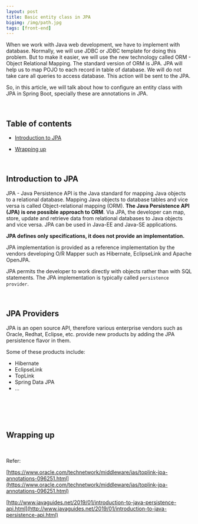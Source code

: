 ```yaml
---
layout: post
title: Basic entity class in JPA
bigimg: /img/path.jpg
tags: [front-end]
---
```


When we work with Java web development, we have to implement with database. Normally, we will use JDBC or JDBC template for doing this problem. But to make it easier, we will use the new technology called ORM - Object Relational Mapping. The standard version of ORM is JPA. JPA will help us to map POJO to each record in table of database. We will do not take care all queries to access database. This action will be sent to the JPA.

So, in this article, we will talk about how to configure an entity class with JPA in Spring Boot, specially these are annotations in JPA. 

<br>

## Table of contents
- [Introduction to JPA](#introduction-to-jpa)

- [Wrapping up](#wrapping-up)


<br>

## Introduction to JPA
JPA - Java Persistence API is the Java standard for mapping Java objects to a relational database. Mapping Java objects to database tables and vice versa is called Object-relational mapping (ORM). **The Java Persistence API (JPA) is one possible approach to ORM**. Via JPA, the developer can map, store, update and retrieve data from relational databases to Java objects and vice versa. JPA can be used in Java-EE and Java-SE applications.

**JPA defines only specifications, it does not provide an implementation.**

JPA implementation is provided as a reference implementation by the vendors developing O/R Mapper such as Hibernate, EclipseLink and Apache OpenJPA.

JPA permits the developer to work directly with objects rather than with SQL statements. The JPA implementation is typically called ```persistence provider```.

<br>

## JPA Providers
JPA is an open source API, therefore various enterprise vendors such as Oracle, Redhat, Eclipse, etc. provide new products by adding the JPA persistence flavor in them. 

Some of these products include: 
- Hibernate
- EclipseLink
- TopLink 
- Spring Data JPA
- ...

<br>

## 




<br>

## Wrapping up




<br>


Refer:

[https://www.oracle.com/technetwork/middleware/ias/toplink-jpa-annotations-096251.html](https://www.oracle.com/technetwork/middleware/ias/toplink-jpa-annotations-096251.html)

[http://www.javaguides.net/2019/01/introduction-to-java-persistence-api.html](http://www.javaguides.net/2019/01/introduction-to-java-persistence-api.html)